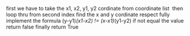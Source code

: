 first we have to take the x1, x2, y1, y2 cordinate from coordinate list
​
then loop thru from second index
find the x and y cordinate respect fully
implement the formula (y-y1)*(x1-x2) != (x-x1)*(y1-y2)
if not equal the value return false
finally return True